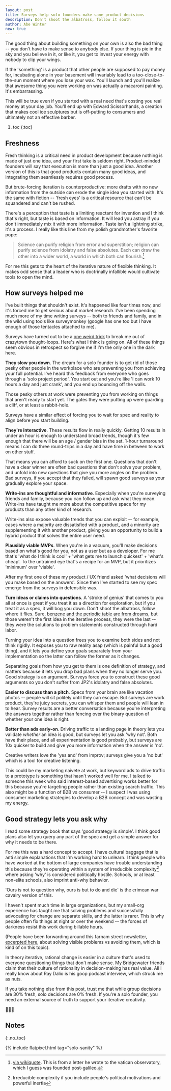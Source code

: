```yaml
---
layout: post
title: Surveys help solo founders make sane product decisions
description: Don't shoot the albatross, follow it south
author: Abe Winter
new: true
---
```


The good thing about building something on your own is also the bad thing -- you don't have to make sense to anybody else.
If your thing is pie in the sky and you believe in it, or like it, you get to invest your energy with nobody to clip your wings.

If the 'something' is a product that other people are supposed to pay money for, incubating alone in your basement will invariably lead to a too-close-to-the-sun moment where you lose your wax.
You'll launch and you'll realize that awesome thing you were working on was actually a macaroni painting.
It's embarrassing.

This will be true even if you started with a real need that's costing you real money at your day job.
You'll end up with Edward Scissorhands, a creation that makes cool ice sculptures but is off-putting to consumers and ultimately not an effective barber.

1. toc
{:toc}

## Freshness

Fresh thinking is a critical need in product development because nothing is made of just one idea, and your first take is seldom right.
Product-minded founders will say that execution is more than just a good idea.
Another version of this is that good products contain many good ideas, and integrating them seamlessly requires good process.

But brute-forcing iteration is counterproductive: more drafts with no new information from the outside can erode the single idea you started with.
It's the same with fiction -- 'fresh eyes' is a critical resource that can't be squandered and can't be rushed.

There's a perception that taste is a limiting reactant for invention and I think that's right, but taste is based on information.
It will lead you astray if you don't immediately mix it with more information.
Taste isn't a lightning strike, it's a process.
I really like this line from my polish grandmother's favorite pope:

> Science can purify religion from error and superstition; religion can purify science from idolatry and false absolutes. Each can draw the other into a wider world, a world in which both can flourish.[^jp2]

[^jp2]: [via wikiquote](https://en.wikiquote.org/wiki/John_Paul_II). This is from a letter he wrote to the vatican observatory, which I guess was founded post-galileo.

For me this gets to the heart of the iterative nature of flexible thinking.
It makes odd sense that a leader who is doctrinally infallible would cultivate tools to open the mind.

## How surveys helped me

I've built things that shouldn't exist.
It's happened like four times now, and it's forced me to get serious about market research.
I've been spending much more of my time writing surveys -- both to friends and family, and in the wild using tools like surveymonkey (google has one too but I have enough of those tentacles attached to me).

Surveys have turned out to be a [one weird trick](https://en.wikipedia.org/wiki/One_weird_trick_advertisements) to break me out of crazytown thought-loops.
Here's what I think is going on.
All of these things seem obvious in retrospect so forgive me if I'm the only one in the dark here.

**They slow you down**.
The dream for a solo founder is to get rid of those pesky other people in the workplace who are preventing you from achieving your full potential.
I've heard this feedback from everyone who goes through a 'solo project period'.
You start out and you're like 'I can work 10 hours a day and just crank', and you end up bouncing off the walls.

Those pesky others at work were preventing you from working on things that aren't ready to start yet.
The gates they were putting up were guarding a cliff, or at least a rabbit-hole.

Surveys have a similar effect of forcing you to wait for spec and reality to align before you start building.

**They're interactive**.
These results flow in really quickly.
Getting 10 results in under an hour is enough to understand broad trends, though it's few enough that there will be an age / gender bias in the set.
1-hour turnaround means I can do three round-trips in a day and have time in between to work on other stuff.

That means you can afford to suck on the first one.
Questions that don't have a clear winner are often bad questions that don't solve your problem, and unfold into new questions that give you more angles on the problem.
Bad surveys, if you accept that they failed, will spawn good surveys as your gradually explore your space.

**Write-ins are thoughtful and informative**.
Especially when you're surveying friends and family, because you can follow up and ask what they mean.
Write-ins have taught me more about the competitive space for my products than any other kind of research.

Write-ins also expose valuable trends that you can exploit -- for example, cases where a majority are dissatisfied with a product, and a minority are supplementing it with another product, giving you an opportunity to build a hybrid product that solves the entire user need.

**Plausibly viable MVPs**.
When you're in a vacuum, you'll make decisions based on what's good for you, not as a user but as a developer.
For me that's 'what do I think is cool' + 'what gets me to launch quickest' + 'what's cheap'.
To the untrained eye that's a recipe for an MVP, but it prioritizes 'minimum' over 'viable'.

After my first one of these my product / UX friend asked 'what decisions will you make based on the answers'.
Since then I've started to see my spec emerge from the surveys in defensible was.

**Turn ideas or claims into questions**.
A 'stroke of genius' that comes to you all at once is great if you treat it as a direction for exploration, but if you treat it as a spec, it will bog you down.
Don't shoot the albatross, follow where it flies.
Sure, [benzene and the periodic table are from dreams](https://en.wikipedia.org/wiki/List_of_dreams), but those weren't the first idea in the iterative process, they were the last -- they were the solutions to problem statements constructed through hard labor.

Turning your idea into a question frees you to examine both sides and not think rigidly.
It exposes you to raw reality asap (which is painful but a good thing), and it lets you define your goals separately from your implementation so the latter can follow the former as it changes.

Separating goals from how you get to them is one definition of strategy, and matters because it lets you drop bad plans when they no longer serve you.
Good strategy is an argument.
Surveys force you to construct these good arguments so you don't suffer from JP2's idolatry and false absolutes.

**Easier to discuss than a pitch**.
Specs from your brain are like vacation photos -- people will sit politely until they can escape.
But surveys are work product, they're juicy secrets, you can whisper them and people will lean in to hear.
Survey results are a better conversation because you're interpreting the answers together rather than fencing over the binary question of whether your one idea is right.

**Better than ads early-on**.
Driving traffic to a landing page in theory lets you validate *whether* an idea is good, but surveys let you ask 'why not'.
Both have their place, and all experimentation is good probably, but surveys are 10x quicker to build and give you more information when the answer is 'no'.

Creative writers love the 'yes and' from improv; surveys give you a 'no but' which is a tool for creative listening.

This could be my marketing naivete at work, but keyword ads to drive traffic to a prototype is something that hasn't worked well for me.
I talked to someone this week who said interest-based advertising works better for this because you're targeting people rather than existing search traffic.
This also might be a function of B2B vs consumer -- I suspect I was using consumer marketing strategies to develop a B2B concept and was wasting my energy.

## Good strategy lets you ask why

I read some strategy book that says 'good strategy is simple'.
I think good plans also let you query any part of the spec and get a simple answer for why it needs to be there.

For me this was a hard concept to accept.
I have cultural baggage that is anti simple explanations that I'm working hard to unlearn.
I think people who have worked at the bottom of large companies have trouble understanding this because they're operating within a system of irreducible complexity[^complexity] where asking 'why' is considered politically hostile.
Schools, or at least non-elite schools, also imprint anti-why behavior.

[^complexity]: Irreducible complexity if you include people's political motivations and powerful inertia

'Ours is not to question why, ours is but to do and die' is the crimean war cavalry version of this.

I haven't spent much time in large organizations, but my small-org experience has taught me that solving problems and successfully advocating for change are separate skills, and the latter is rarer.
This is why people often fix things at night or over the weekend -- the forces of darkness resist this work during billable hours.

(People have been forwarding around this farnam street newsletter, [excerpted here](http://www.lev.vc/fires/), about solving visible problems vs avoiding them, which is kind of on this topic).

In theory iterative, rational change is easier in a culture that's used to everyone questioning things that don't make sense.
My Bridgewater friends claim that their culture of rationality in decision-making has real value.
All I really know about Ray Dalio is his goop podcast interview, which struck me as nuts.

If you take nothing else from this post, trust me that while group decisions are 30% fresh, solo decisions are 0% fresh.
If you're a solo founder, you need an external source of truth to support your iterative creativity.

🍅🍅🍅

## Notes
{:.no_toc}

{% include flatpixel.html tag="solo-sanity" %}

